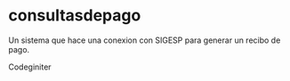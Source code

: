 consultasdepago
===============

Un sistema que hace una conexion con SIGESP para generar un recibo de pago.

Codeginiter
